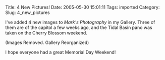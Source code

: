 Title: 4 New Pictures!
Date: 2005-05-30 15:01:11
Tags: imported
Category: 
Slug: 4_new_pictures

I've added 4 new images to <em>Mark's Photography</em> in my Gallery.  Three of them are of the capitol a few weeks ago, and the Tidal Basin pano was taken on the Cherry Blossom weekend.

(Images Removed.  Gallery Reorganized)

I hope everyone had a great Memorial Day Weekend!
